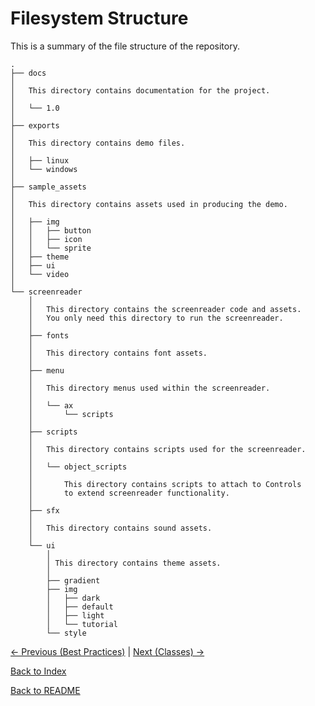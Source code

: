 # Filesystem Structure

This is a summary of the file structure of the repository.

```
.
├── docs
│ 
│   This directory contains documentation for the project.
│ 
│   └── 1.0
│ 
├── exports
│ 
│   This directory contains demo files.
│ 
│   ├── linux
│   └── windows
│ 
├── sample_assets
│ 
│   This directory contains assets used in producing the demo.
│ 
│   ├── img
│   │   ├── button
│   │   ├── icon
│   │   └── sprite
│   ├── theme
│   ├── ui
│   └── video
│ 
└── screenreader
    │
    │   This directory contains the screenreader code and assets.
    │   You only need this directory to run the screenreader.
    │
    ├── fonts
    │
    │   This directory contains font assets.
    │
    ├── menu
    │
    │   This directory menus used within the screenreader.
    │
    │   └── ax
    │       └── scripts
    │
    ├── scripts
    │
    │   This directory contains scripts used for the screenreader.
    │
    │   └── object_scripts
    │ 
    │       This directory contains scripts to attach to Controls
    │       to extend screenreader functionality.
    │ 
    ├── sfx
    │
    │   This directory contains sound assets.
    │
    └── ui
        │ 
        │ This directory contains theme assets.
        │ 
        ├── gradient
        ├── img
        │   ├── dark
        │   ├── default
        │   ├── light
        │   └── tutorial
        └── style
```

[<- Previous (Best Practices)](best_practices.md)
 | [Next (Classes) ->](classes.md)

[Back to Index](index.md)

[Back to README](../../README.md)

